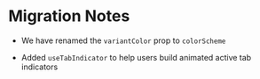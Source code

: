 # Migration Notes

- We have renamed the `variantColor` prop to `colorScheme`

- Added `useTabIndicator` to help users build animated active tab indicators
